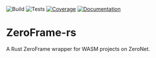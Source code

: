 ![Build](http://localhost:43110/19aDztXdkcR9YAKGoWwB58oCinmWqHwQwe/img/build.svg)
![Tests](http://localhost:43110/19aDztXdkcR9YAKGoWwB58oCinmWqHwQwe/img/tests.svg)
[![Coverage](http://localhost:43110/19aDztXdkcR9YAKGoWwB58oCinmWqHwQwe/img/coverage.svg)](http://localhost:43110/19aDztXdkcR9YAKGoWwB58oCinmWqHwQwe/coverage/html)
[![Documentation](http://localhost:43110/19aDztXdkcR9YAKGoWwB58oCinmWqHwQwe/img/doc.svg)](http://localhost:43110/19aDztXdkcR9YAKGoWwB58oCinmWqHwQwe/doc/zeroframe)

# ZeroFrame-rs
A Rust ZeroFrame wrapper for WASM projects on ZeroNet.
